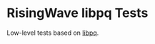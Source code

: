 # RisingWave libpq Tests

Low-level tests based on [libpq](https://www.postgresql.org/docs/current/libpq.html).
